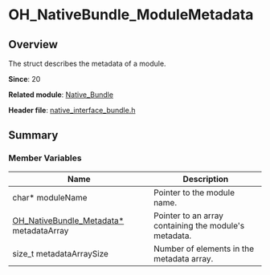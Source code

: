 # OH_NativeBundle_ModuleMetadata
<!--Kit: Ability Kit-->
<!--Subsystem: BundleManager-->
<!--Owner: @wanghang904-->
<!--Designer: @hanfeng6-->
<!--Tester: @kongjing2-->
<!--Adviser: @Brilliantry_Rui-->

## Overview

The struct describes the metadata of a module.

**Since**: 20

**Related module**: [Native_Bundle](capi-native-bundle.md)

**Header file**: [native_interface_bundle.h](capi-native-interface-bundle-h.md)

## Summary

### Member Variables

| Name| Description|
| -- | -- |
| char* moduleName | Pointer to the module name.|
| [OH_NativeBundle_Metadata*](capi-native-bundle-oh-nativebundle-metadata.md) metadataArray | Pointer to an array containing the module's metadata.|
| size_t metadataArraySize | Number of elements in the metadata array.|
